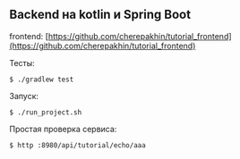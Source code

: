 ## Backend на kotlin и Spring Boot 

frontend: [https://github.com/cherepakhin/tutorial_frontend](https://github.com/cherepakhin/tutorial_frontend)

Тесты:

````shell
$ ./gradlew test
````

Запуск:

````shell
$ ./run_project.sh
````

Простая проверка сервиса:

````shell
$ http :8980/api/tutorial/echo/aaa
````
